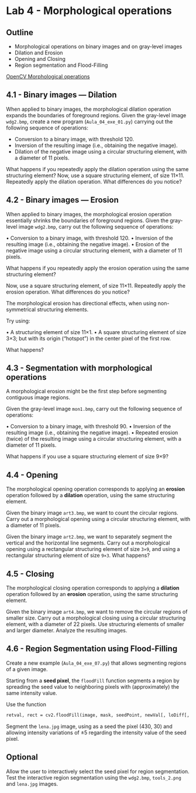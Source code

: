 # Lab 4 - Morphological operations

## Outline
* Morphological operations on binary images and on gray-level images
* Dilation and Erosion
* Opening and Closing
* Region segmentation and Flood-Filling

[OpenCV Morphological operations](https://docs.opencv.org/4.x/d9/d61/tutorial_py_morphological_ops.html) 

##	4.1 - Binary images — Dilation 
When applied to binary images, the morphological dilation operation expands the boundaries of foreground regions.
Given the gray-level image `wdg2.bmp`, create a new program (`Aula_04_exe_01.py`) carrying out the following sequence of operations:
* Conversion to a binary image, with threshold 120.
*	Inversion of the resulting image (i.e., obtaining the negative image).
*	Dilation of the negative image using a circular structuring element, with a diameter of 11 pixels.

What happens if you repeatedly apply the dilation operation using the same structuring element?
Now, use a square structuring element, of size 11×11. Repeatedly apply the dilation operation. What differences do you notice? 

## 4.2 - Binary images — Erosion
When applied to binary images, the morphological erosion operation essentially shrinks the boundaries of foreground regions.
Given the gray-level image `wdg2.bmp`, carry out the following sequence of operations:

•	Conversion to a binary image, with threshold 120.
•	Inversion of the resulting image (i.e., obtaining the negative image).
•	Erosion of the negative image using a circular structuring element, with a diameter of 11 pixels.

What happens if you repeatedly apply the erosion operation using the same structuring element?

Now, use a square structuring element, of size 11×11. Repeatedly apply the erosion operation. What differences do you notice? 

The morphological erosion has directional effects, when using non-symmetrical structuring elements.

Try using:

•	A structuring element of size 11×1.
•	A square structuring element of size 3×3; but with its origin (“hotspot”) in the center pixel of the first row.

What happens?

## 4.3 - Segmentation with morphological operations
A morphological erosion might be the first step before segmenting contiguous image regions. 

Given the gray-level image `mon1.bmp`, carry out the following sequence of operations:

•	Conversion to a binary image, with threshold 90.
•	Inversion of the resulting image (i.e., obtaining the negative image).
•	Repeated erosion (twice) of the resulting image using a circular structuring element, with a diameter of 11 pixels.

What happens if you use a square structuring element of size 9×9?


## 4.4 - Opening
The morphological opening operation corresponds to applying an **erosion** operation followed by a **dilation** operation, using the same structuring element.

Given the binary image `art3.bmp`, we want to count the circular regions. Carry out a morphological opening using a circular structuring element, with a diameter of 11 pixels. 

Given the binary image `art2.bmp`, we want to separately segment the vertical and the horizontal line segments. Carry out a morphological opening using a rectangular structuring element of size `3×9`, and using a rectangular structuring element of size `9×3`. What happens?


## 4.5 - Closing
The morphological closing operation corresponds to applying a **dilation** operation followed by an **erosion** operation, using the same structuring element.

Given the binary image `art4.bmp`, we want to remove the circular regions of smaller size. Carry out a morphological closing using a circular structuring element, with a diameter of 22 pixels.
Use structuring elements of smaller and larger diameter. Analyze the resulting images.

## 4.6 - Region Segmentation using Flood-Filling
Create a new example (`Aula_04_exe_07.py`) that allows segmenting regions of a given image.
 
Starting from a **seed pixel**, the `floodFill` function segments a region by spreading the seed value to neighboring pixels with (approximately) the same intensity value. 

Use the function 
``` html
retval, rect = cv2.floodFill(image, mask, seedPoint, newVal[, loDiff[, upDiff[, flags]]])
```

Segment the `lena.jpg` image, using as a seed the pixel (430, 30) and allowing intensity variations of ±5 regarding the intensity value of the seed pixel.

## Optional
Allow the user to interactively select the seed pixel for region segmentation.
Test the interactive region segmentation using the `wdg2.bmp`, `tools_2.png` and `lena.jpg` images.
